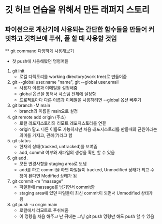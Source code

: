 # 깃 허브 연습을 위해서 만든 래퍼지 스토리
## 파이썬으로 계산기에 사용되는 간단한 함수들을 만들어 커밋하고 깃허브에 푸쉬, 풀 할 때 사용할 것임

** git command 다양하게 사용해보기
* 첫 push에 사용해봤던 명령어들
1. git init
    - 로컬 디렉토리를 working directory(work tree)로 만들어줌
2. git --global user.name "name", git --global user.email
    - 사용자 이름과 이메일을 설정해줌
    - global 옵션을 통해서 시스템 전체에 설정함 
    - 프로젝트마다 다른 이름과 이메일을 사용하려면 --global 옵션 빼주기
3. git branch -M main
    - branch의 이름을 main으로 설정
4. git remote add origin (주소)
    - 로컬 레포지스토리와 리모트 레포지스토리를 연결
    - origin 말고 다른 이름도 가능하지만 처음 래포지스토리를 만들때의 근원이라는 의미를 가지고, 관례(?)라고 함
5. git status
    - 현재의 상태(tracked, untracked)를 보여줌
    - add, commit 여부와 새파일의 생성을 확인 할 수 있음
6. git add .
    - 모든 변경사항을 staging area로 보냄
    - add를 하고 commit을 하면 파일들이 tracked, Unmodified 상태가 되고 수정이 된다면 Modified 상태가 됨
7. git commit -m "massage"
    - 파일들에 massage를 남기면서 commit함
    - staging area에 있던 파일들이 최신 commit이 되면서 Unmodified 상태가 됨
8. git push -u origin main
    - 로컬에서 리모트로 푸쉬해줌
    - 이 명령을 처음 해주고 난 뒤에는 그냥 git push 명령만 해도 push 할 수 있음